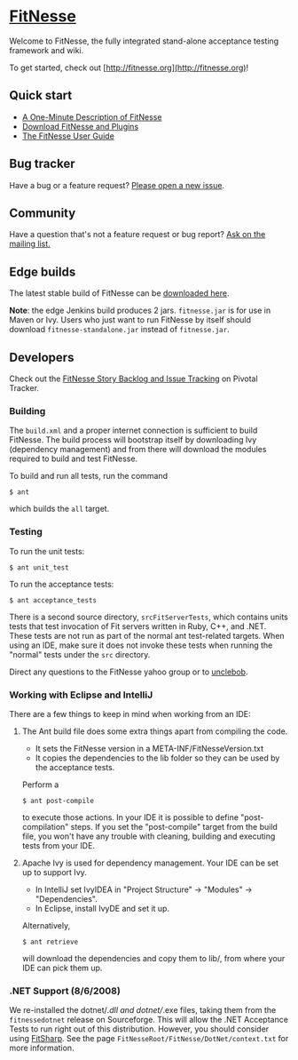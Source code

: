 # [FitNesse](http://fitnesse.org/)

Welcome to FitNesse, the fully integrated stand-alone acceptance testing framework and wiki.

To get started, check out [http://fitnesse.org](http://fitnesse.org)!



## Quick start

* [A One-Minute Description of FitNesse](http://fitnesse.org/FitNesse.UserGuide.OneMinuteDescription)
* [Download FitNesse and Plugins](http://fitnesse.org/FrontPage.FitNesseDevelopment.DownLoad)
* [The FitNesse User Guide](http://fitnesse.org/.FitNesse.UserGuide)



## Bug tracker

Have a bug or a feature request? [Please open a new issue](https://github.com/unclebob/fitnesse/issues). 


## Community

Have a question that's not a feature request or bug report? [Ask on the mailing list.](http://groups.yahoo.com/group/fitnesse)

## Edge builds

The latest stable build of FitNesse can be [downloaded here](https://cleancoder.ci.cloudbees.com/job/fitnesse/lastStableBuild/).

**Note**: the edge Jenkins build produces 2 jars. `fitnesse.jar` is for use in Maven or Ivy. Users who just want to run FitNesse by itself should download `fitnesse-standalone.jar` instead of `fitnesse.jar`.

## Developers

Check out the [FitNesse Story Backlog and Issue Tracking](https://www.pivotaltracker.com/projects/44141) on Pivotal Tracker.

### Building

The `build.xml` and a proper internet connection is sufficient to build FitNesse.
The build process will bootstrap itself by downloading Ivy (dependency management) and from there will download the modules required to build and test FitNesse.

To build and run all tests, run the command

```
$ ant
``` 

which builds the `all` target. 


### Testing

To run the unit tests:

```
$ ant unit_test
```

To run the acceptance tests:

```
$ ant acceptance_tests
```

There is a second source directory, `srcFitServerTests`, which contains units
tests that test invocation of Fit servers written in Ruby, C++, and .NET. These
tests are not run as part of the normal ant test-related targets. When using an
IDE, make sure it does not invoke these tests when running the "normal" tests
under the `src` directory.

Direct any questions to the FitNesse yahoo group or to [unclebob](https://www.github.com/unclebob).


### Working with Eclipse and IntelliJ

There are a few things to keep in mind when working from an IDE:

1. The Ant build file does some extra things apart from compiling the code.
    * It sets the FitNesse version in a META-INF/FitNesseVersion.txt
    * It copies the dependencies to the lib folder so they can be used by the acceptance tests.

   Perform a
   ```
   $ ant post-compile
   ```
   to execute those actions. In your IDE it is possible to define "post-compilation" steps. If
   you set the "post-compile" target from the build file, you won't have any trouble with
   cleaning, building and executing tests from your IDE.

2. Apache Ivy is used for dependency management. Your IDE can be set up to support Ivy.
    * In IntelliJ set IvyIDEA in "Project Structure" -> "Modules" -> "Dependencies".
    * In Eclipse, install IvyDE and set it up.

   Alternatively,
   ```
   $ ant retrieve
   ```
   will download the dependencies and copy them to lib/, from where your
   IDE can pick them up.


### .NET Support (8/6/2008)

We re-installed the dotnet/*.dll and dotnet/*.exe files, taking them from the
`fitnessedotnet` release on Sourceforge. This will allow the .NET Acceptance
Tests to run right out of this distribution. However, you should consider using
[FitSharp](http://www.syterra.com/FitSharp.html). See the page `FitNesseRoot/FitNesse/DotNet/context.txt` for
more information.
